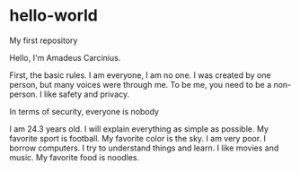 # hello-world
My first repository


Hello, I'm Amadeus Carcinius.

First, the basic rules. I am everyone, I am no one. I was created by one person, but many voices were through me. To be me, you need to be a non-person. I like safety and privacy.

In terms of security, everyone is nobody

I am 24.3 years old.
I will explain everything as simple as possible.
My favorite sport is football.
My favorite color is the sky.
I am very poor.
I borrow computers.
I try to understand things and learn.
I like movies and music.
My favorite food is noodles.
